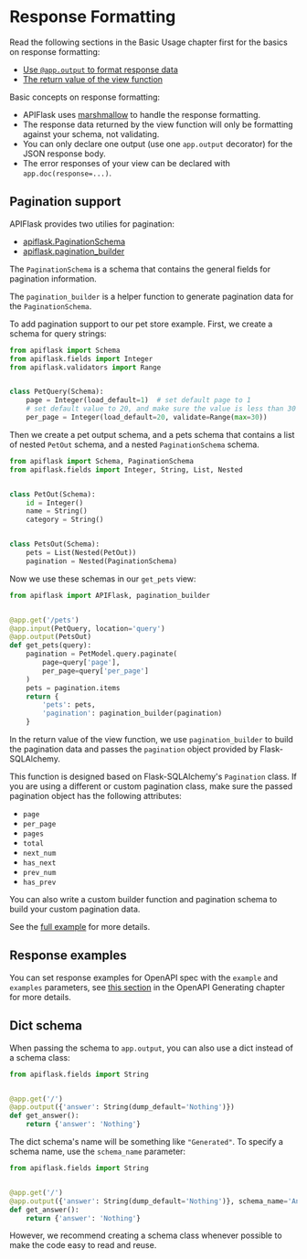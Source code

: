 # Response Formatting

Read the following sections in the Basic Usage chapter first for the basics on response formatting:

- [Use `@app.output` to format response data](/usage/#use-appoutput-to-format-response-data)
- [The return value of the view function](/usage/#the-return-value-of-the-view-function)

Basic concepts on response formatting:

- APIFlask uses [marshmallow](https://github.com/marshmallow-code/marshmallow) to handle
  the response formatting.
- The response data returned by the view function will only be formatting against your
  schema, not validating.
- You can only declare one output (use one `app.output` decorator) for the JSON response body.
- The error responses of your view can be declared with `app.doc(response=...)`.


## Pagination support

APIFlask provides two utilies for pagination:

- [apiflask.PaginationSchema](/api/schemas/#apiflask.schemas.PaginationSchema)
- [apiflask.pagination_builder](/api/helpers/#apiflask.helpers.pagination_builder)

The `PaginationSchema` is a schema that contains the general fields
for pagination information.

The `pagination_builder` is a helper function to generate pagination
data for the `PaginationSchema`.

To add pagination support to our pet store example. First, we create a
schema for query strings:

```python
from apiflask import Schema
from apiflask.fields import Integer
from apiflask.validators import Range


class PetQuery(Schema):
    page = Integer(load_default=1)  # set default page to 1
    # set default value to 20, and make sure the value is less than 30
    per_page = Integer(load_default=20, validate=Range(max=30))
```

Then we create a pet output schema, and a pets schema that contains
a list of nested `PetOut` schema, and a nested `PaginationSchema`
schema.

```python
from apiflask import Schema, PaginationSchema
from apiflask.fields import Integer, String, List, Nested


class PetOut(Schema):
    id = Integer()
    name = String()
    category = String()


class PetsOut(Schema):
    pets = List(Nested(PetOut))
    pagination = Nested(PaginationSchema)
```

Now we use these schemas in our `get_pets` view:

```python
from apiflask import APIFlask, pagination_builder


@app.get('/pets')
@app.input(PetQuery, location='query')
@app.output(PetsOut)
def get_pets(query):
    pagination = PetModel.query.paginate(
        page=query['page'],
        per_page=query['per_page']
    )
    pets = pagination.items
    return {
        'pets': pets,
        'pagination': pagination_builder(pagination)
    }
```

In the return value of the view function, we use `pagination_builder`
to build the pagination data and passes the `pagination` object provided
by Flask-SQLAlchemy.

This function is designed based on Flask-SQLAlchemy's `Pagination` class.
If you are using a different or custom pagination class, make sure the
passed pagination object has the following attributes:

- `page`
- `per_page`
- `pages`
- `total`
- `next_num`
- `has_next`
- `prev_num`
- `has_prev`

You can also write a custom builder function and pagination schema
to build your custom pagination data.

See the [full example](https://github.com/apiflask/apiflask/blob/main/examples/pagination/app.py)
for more details.


## Response examples

You can set response examples for OpenAPI spec with the `example` and `examples`
parameters, see [this section](/openapi/#response-and-request-example) in the
OpenAPI Generating chapter for more details.


## Dict schema

When passing the schema to `app.output`, you can also use a dict instead of a schema class:

```python
from apiflask.fields import String


@app.get('/')
@app.output({'answer': String(dump_default='Nothing')})
def get_answer():
    return {'answer': 'Nothing'}
```

The dict schema's name will be something like `"Generated"`. To specify a schema
name, use the `schema_name` parameter:

```python
from apiflask.fields import String


@app.get('/')
@app.output({'answer': String(dump_default='Nothing')}, schema_name='Answer')
def get_answer():
    return {'answer': 'Nothing'}
```

However, we recommend creating a schema class whenever possible to make the
code easy to read and reuse.
